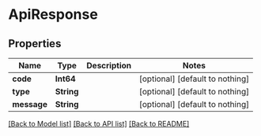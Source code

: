 # ApiResponse


## Properties
Name | Type | Description | Notes
------------ | ------------- | ------------- | -------------
**code** | **Int64** |  | [optional] [default to nothing]
**type** | **String** |  | [optional] [default to nothing]
**message** | **String** |  | [optional] [default to nothing]


[[Back to Model list]](../README.md#models) [[Back to API list]](../README.md#api-endpoints) [[Back to README]](../README.md)


